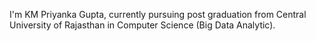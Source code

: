I'm KM Priyanka Gupta, currently pursuing post graduation from Central University of Rajasthan in Computer Science (Big Data Analytic).
